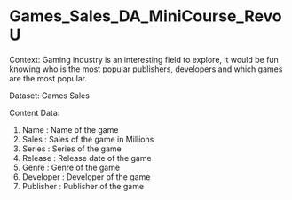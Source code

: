 # Games_Sales_DA_MiniCourse_RevoU

Context: Gaming industry is an interesting field to explore, it would be fun knowing who is the most popular publishers, developers and which games are the most popular.

Dataset: Games Sales

Content Data:
1. Name	: Name of the game
2. Sales	: Sales of the game in Millions
3. Series	: Series of the game
4. Release	: Release date of the game
5. Genre	: Genre of the game
6. Developer	: Developer of the game
7. Publisher	: Publisher of the game
